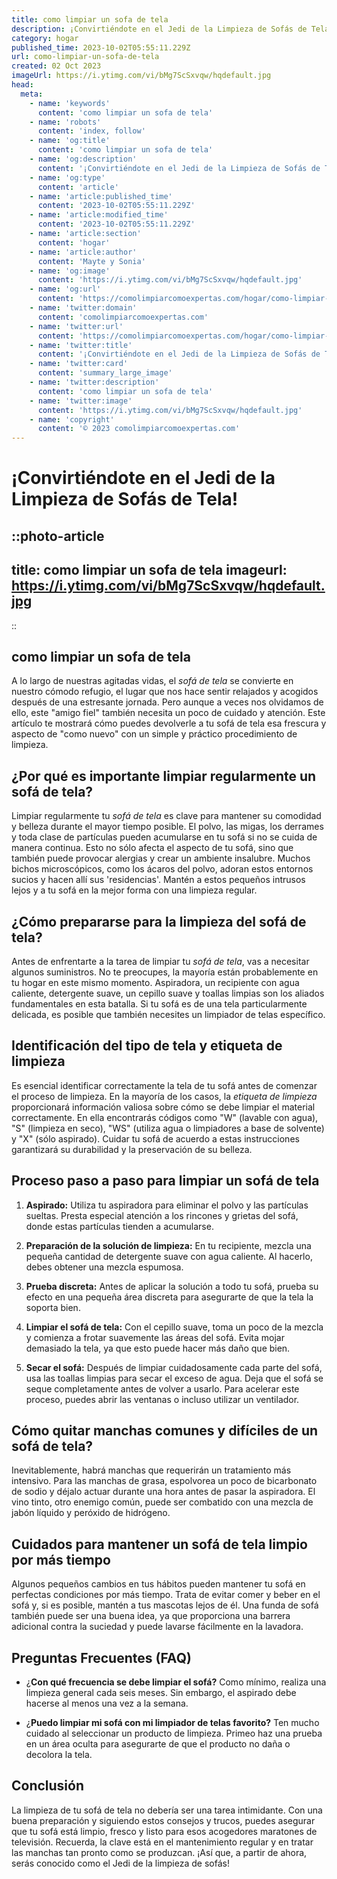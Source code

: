 ```yaml
---
title: como limpiar un sofa de tela
description: ¡Convirtiéndote en el Jedi de la Limpieza de Sofás de Tela!
category: hogar
published_time: 2023-10-02T05:55:11.229Z
url: como-limpiar-un-sofa-de-tela
created: 02 Oct 2023
imageUrl: https://i.ytimg.com/vi/bMg7ScSxvqw/hqdefault.jpg
head:
  meta:
    - name: 'keywords'
      content: 'como limpiar un sofa de tela'
    - name: 'robots'
      content: 'index, follow'
    - name: 'og:title'
      content: 'como limpiar un sofa de tela'
    - name: 'og:description'
      content: '¡Convirtiéndote en el Jedi de la Limpieza de Sofás de Tela!'
    - name: 'og:type'
      content: 'article'
    - name: 'article:published_time'
      content: '2023-10-02T05:55:11.229Z'
    - name: 'article:modified_time'
      content: '2023-10-02T05:55:11.229Z'
    - name: 'article:section'
      content: 'hogar'
    - name: 'article:author'
      content: 'Mayte y Sonia'
    - name: 'og:image'
      content: 'https://i.ytimg.com/vi/bMg7ScSxvqw/hqdefault.jpg'
    - name: 'og:url'
      content: 'https://comolimpiarcomoexpertas.com/hogar/como-limpiar-un-sofa-de-tela'
    - name: 'twitter:domain'
      content: 'comolimpiarcomoexpertas.com'
    - name: 'twitter:url'
      content: 'https://comolimpiarcomoexpertas.com/hogar/como-limpiar-un-sofa-de-tela'
    - name: 'twitter:title'
      content: '¡Convirtiéndote en el Jedi de la Limpieza de Sofás de Tela!'
    - name: 'twitter:card'
      content: 'summary_large_image'
    - name: 'twitter:description'
      content: 'como limpiar un sofa de tela'
    - name: 'twitter:image'
      content: 'https://i.ytimg.com/vi/bMg7ScSxvqw/hqdefault.jpg'
    - name: 'copyright'
      content: '© 2023 comolimpiarcomoexpertas.com'
---
```

# **¡Convirtiéndote en el Jedi de la Limpieza de Sofás de Tela!**

::photo-article
---
title: como limpiar un sofa de tela
imageurl: https://i.ytimg.com/vi/bMg7ScSxvqw/hqdefault.jpg
---
::
## **como limpiar un sofa de tela**

A lo largo de nuestras agitadas vidas, el *sofá de tela* se convierte en nuestro cómodo refugio, el lugar que nos hace sentir relajados y acogidos después de una estresante jornada. Pero aunque a veces nos olvidamos de ello, este "amigo fiel" también necesita un poco de cuidado y atención. Este artículo te mostrará cómo puedes devolverle a tu sofá de tela esa frescura y aspecto de "como nuevo" con un simple y práctico procedimiento de limpieza.

## **¿Por qué es importante limpiar regularmente un sofá de tela?**

Limpiar regularmente tu *sofá de tela* es clave para mantener su comodidad y belleza durante el mayor tiempo posible. El polvo, las migas, los derrames y toda clase de partículas pueden acumularse en tu sofá si no se cuida de manera continua. Esto no sólo afecta el aspecto de tu sofá, sino que también puede provocar alergias y crear un ambiente insalubre. Muchos bichos microscópicos, como los ácaros del polvo, adoran estos entornos sucios y hacen allí sus 'residencias'. Mantén a estos pequeños intrusos lejos y a tu sofá en la mejor forma con una limpieza regular.

## **¿Cómo prepararse para la limpieza del sofá de tela?**

Antes de enfrentarte a la tarea de limpiar tu *sofá de tela*, vas a necesitar algunos suministros. No te preocupes, la mayoría están probablemente en tu hogar en este mismo momento. Aspiradora, un recipiente con agua caliente, detergente suave, un cepillo suave y toallas limpias son los aliados fundamentales en esta batalla. Si tu sofá es de una tela particularmente delicada, es posible que también necesites un limpiador de telas específico.

## **Identificación del tipo de tela y etiqueta de limpieza**

Es esencial identificar correctamente la tela de tu sofá antes de comenzar el proceso de limpieza. En la mayoría de los casos, la *etiqueta de limpieza* proporcionará información valiosa sobre cómo se debe limpiar el material correctamente. En ella encontrarás códigos como "W" (lavable con agua), "S" (limpieza en seco), "WS" (utiliza agua o limpiadores a base de solvente) y "X" (sólo aspirado). Cuidar tu sofá de acuerdo a estas instrucciones garantizará su durabilidad y la preservación de su belleza.

## **Proceso paso a paso para limpiar un sofá de tela**

1. **Aspirado:** Utiliza tu aspiradora para eliminar el polvo y las partículas sueltas. Presta especial atención a los rincones y grietas del sofá, donde estas partículas tienden a acumularse.

2. **Preparación de la solución de limpieza:** En tu recipiente, mezcla una pequeña cantidad de detergente suave con agua caliente. Al hacerlo, debes obtener una mezcla espumosa.

3. **Prueba discreta:** Antes de aplicar la solución a todo tu sofá, prueba su efecto en una pequeña área discreta para asegurarte de que la tela la soporta bien.

4. **Limpiar el sofá de tela:** Con el cepillo suave, toma un poco de la mezcla y comienza a frotar suavemente las áreas del sofá. Evita mojar demasiado la tela, ya que esto puede hacer más daño que bien.

5. **Secar el sofá:** Después de limpiar cuidadosamente cada parte del sofá, usa las toallas limpias para secar el exceso de agua. Deja que el sofá se seque completamente antes de volver a usarlo. Para acelerar este proceso, puedes abrir las ventanas o incluso utilizar un ventilador.

## **Cómo quitar manchas comunes y difíciles de un sofá de tela?**

Inevitablemente, habrá manchas que requerirán un tratamiento más intensivo. Para las manchas de grasa, espolvorea un poco de bicarbonato de sodio y déjalo actuar durante una hora antes de pasar la aspiradora. El vino tinto, otro enemigo común, puede ser combatido con una mezcla de jabón líquido y peróxido de hidrógeno. 

## **Cuidados para mantener un sofá de tela limpio por más tiempo**

Algunos pequeños cambios en tus hábitos pueden mantener tu sofá en perfectas condiciones por más tiempo. Trata de evitar comer y beber en el sofá y, si es posible, mantén a tus mascotas lejos de él. Una funda de sofá también puede ser una buena idea, ya que proporciona una barrera adicional contra la suciedad y puede lavarse fácilmente en la lavadora.

## **Preguntas Frecuentes (FAQ)**

- ¿**Con qué frecuencia se debe limpiar el sofá?** Como mínimo, realiza una limpieza general cada seis meses. Sin embargo, el aspirado debe hacerse al menos una vez a la semana.

- ¿**Puedo limpiar mi sofá con mi limpiador de telas favorito?** Ten mucho cuidado al seleccionar un producto de limpieza. Primeo haz una prueba en un área oculta para asegurarte de que el producto no daña o decolora la tela.

## **Conclusión**

La limpieza de tu sofá de tela no debería ser una tarea intimidante. Con una buena preparación y siguiendo estos consejos y trucos, puedes asegurar que tu sofá está limpio, fresco y listo para esos acogedores maratones de televisión. Recuerda, la clave está en el mantenimiento regular y en tratar las manchas tan pronto como se produzcan. ¡Así que, a partir de ahora, serás conocido como el Jedi de la limpieza de sofás!